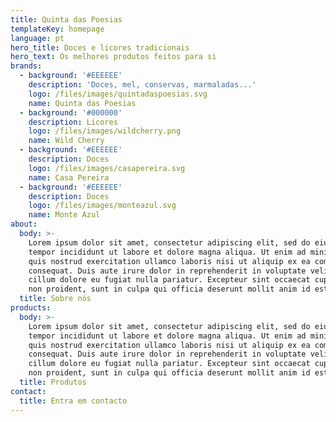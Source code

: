 ```yaml
---
title: Quinta das Poesias
templateKey: homepage
language: pt
hero_title: Doces e licores tradicionais
hero_text: Os melhores produtos feitos para si
brands:
  - background: '#EEEEEE'
    description: 'Doces, mel, conservas, marmaladas...'
    logo: /files/images/quintadaspoesias.svg
    name: Quinta das Poesias
  - background: '#000000'
    description: Licores
    logo: /files/images/wildcherry.png
    name: Wild Cherry
  - background: '#EEEEEE'
    description: Doces
    logo: /files/images/casapereira.svg
    name: Casa Pereira
  - background: '#EEEEEE'
    description: Doces
    logo: /files/images/monteazul.svg
    name: Monte Azul
about:
  body: >-
    Lorem ipsum dolor sit amet, consectetur adipiscing elit, sed do eiusmod
    tempor incididunt ut labore et dolore magna aliqua. Ut enim ad minim veniam,
    quis nostrud exercitation ullamco laboris nisi ut aliquip ex ea commodo
    consequat. Duis aute irure dolor in reprehenderit in voluptate velit esse
    cillum dolore eu fugiat nulla pariatur. Excepteur sint occaecat cupidatat
    non proident, sunt in culpa qui officia deserunt mollit anim id est laborum.
  title: Sobre nós
products:
  body: >-
    Lorem ipsum dolor sit amet, consectetur adipiscing elit, sed do eiusmod
    tempor incididunt ut labore et dolore magna aliqua. Ut enim ad minim veniam,
    quis nostrud exercitation ullamco laboris nisi ut aliquip ex ea commodo
    consequat. Duis aute irure dolor in reprehenderit in voluptate velit esse
    cillum dolore eu fugiat nulla pariatur. Excepteur sint occaecat cupidatat
    non proident, sunt in culpa qui officia deserunt mollit anim id est laborum.
  title: Produtos
contact:
  title: Entra em contacto
---
```


